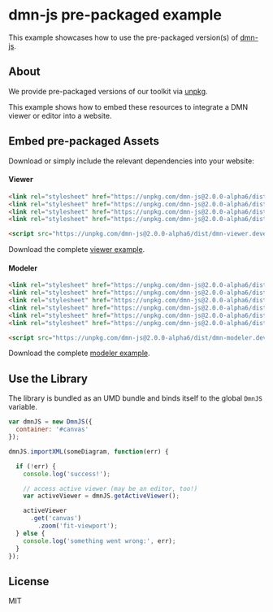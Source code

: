# dmn-js pre-packaged example

This example showcases how to use the pre-packaged version(s) of [dmn-js](https://github.com/bpmn-io/dmn-js).


## About

We provide pre-packaged versions of our toolkit via [unpkg](https://unpkg.com/dmn-js/dist/).

This example shows how to embed these resources to integrate a DMN viewer or editor
into a website.


## Embed pre-packaged Assets

Download or simply include the relevant dependencies into your website:

#### Viewer

```html
<link rel="stylesheet" href="https://unpkg.com/dmn-js@2.0.0-alpha6/dist/assets/dmn-js-drd.css">
<link rel="stylesheet" href="https://unpkg.com/dmn-js@2.0.0-alpha6/dist/assets/dmn-js-decision-table.css">
<link rel="stylesheet" href="https://unpkg.com/dmn-js@2.0.0-alpha6/dist/assets/dmn-js-literal-expression.css">
<link rel="stylesheet" href="https://unpkg.com/dmn-js@2.0.0-alpha6/dist/assets/dmn-font/css/dmn.css">

<script src="https://unpkg.com/dmn-js@2.0.0-alpha6/dist/dmn-viewer.development.js"></script>
```

Download the complete [viewer example](https://rawgit.com/bpmn-io/dmn-js-examples/master/starter/viewer.html).

#### Modeler

```html
<link rel="stylesheet" href="https://unpkg.com/dmn-js@2.0.0-alpha6/dist/assets/diagram-js.css">
<link rel="stylesheet" href="https://unpkg.com/dmn-js@2.0.0-alpha6/dist/assets/dmn-js-drd.css">
<link rel="stylesheet" href="https://unpkg.com/dmn-js@2.0.0-alpha6/dist/assets/dmn-js-decision-table.css">
<link rel="stylesheet" href="https://unpkg.com/dmn-js@2.0.0-alpha6/dist/assets/dmn-js-decision-table-controls.css">
<link rel="stylesheet" href="https://unpkg.com/dmn-js@2.0.0-alpha6/dist/assets/dmn-js-literal-expression.css">
<link rel="stylesheet" href="https://unpkg.com/dmn-js@2.0.0-alpha6/dist/assets/dmn-font/css/dmn.css">

<script src="https://unpkg.com/dmn-js@2.0.0-alpha6/dist/dmn-modeler.development.js"></script>
```

Download the complete [modeler example](https://rawgit.com/bpmn-io/dmn-js-examples/master/starter/modeler.html).


## Use the Library

The library is bundled as an UMD bundle and binds itself to the global `DmnJS`
variable.

```javascript
var dmnJS = new DmnJS({
  container: '#canvas'
});

dmnJS.importXML(someDiagram, function(err) {

  if (!err) {
    console.log('success!');

    // access active viewer (may be an editor, too!)
    var activeViewer = dmnJS.getActiveViewer();

    activeViewer
      .get('canvas')
        .zoom('fit-viewport');
  } else {
    console.log('something went wrong:', err);
  }
});
```

## License

MIT
